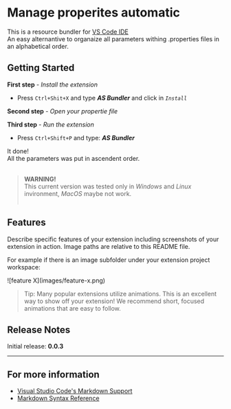 # Manage properites automatic

This is a resource bundler for [VS Code IDE](https://code.visualstudio.com/)<br>
An easy alternantive to organaize all parameters withing .properties files in an alphabetical order.

## Getting Started
**First step** - _Install the extension_

* Press `Ctrl+Shit+X` and type **_AS Bundler_** and click in _`Install`_

**Second step** - _Open your propertie file_

**Third step** - _Run the extension_

* Press `Ctrl+Shift+P` and type: **_AS Bundler_**

It done!<br>
All the parameters was put in ascendent order.<br><br>

> **WARNING!** <br>This current version was tested only in _Windows_ and _Linux_ invironment, _MacOS_ maybe not work.<br><br>

## Features

Describe specific features of your extension including screenshots of your extension in action. Image paths are relative to this README file.

For example if there is an image subfolder under your extension project workspace:

\!\[feature X\]\(images/feature-x.png\)

> Tip: Many popular extensions utilize animations. This is an excellent way to show off your extension! We recommend short, focused animations that are easy to follow.


## Release Notes

Initial release: **0.0.3**


---

## For more information

* [Visual Studio Code's Markdown Support](http://code.visualstudio.com/docs/languages/markdown)
* [Markdown Syntax Reference](https://help.github.com/articles/markdown-basics/)


